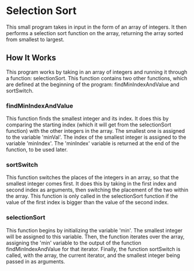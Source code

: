# Selection Sort

This small program takes in input in the form of an array of integers. It then performs a selection sort function on the array, returning the array sorted from smallest to largest.

## How It Works

This program works by taking in an array of integers and running it through a function: selectionSort. This function contains two other functions, which are defined at the beginning of the program: findMinIndexAndValue and sortSwitch.

### findMinIndexAndValue

This function finds the smallest integer and its index. It does this by comparing the starting index (which it will get from the selectionSort function) with the other integers in the array. The smallest one is assigned to the variable 'minVal'. The index of the smallest integer is assigned to the variable 'minIndex'. The 'minIndex' variable is returned at the end of the function, to be used later.

### sortSwitch

This function switches the places of the integers in an array, so that the smallest integer comes first. It does this by taking in the first index and second index as arguments, then switching the placement of the two within the array. This function is only called in the selectionSort function if the value of the first index is bigger than the value of the second index.

### selectionSort

This function begins by initializing the variable 'min'. The smallest integer will be assigned to this variable. Then, the function iterates over the array, assigning the 'min' variable to the output of the function findMinIndexAndValue for that iterator. Finally, the function sortSwitch is called, with the array, the current iterator, and the smallest integer being passed in as arguments.
